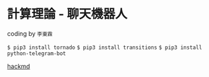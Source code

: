# 計算理論 - 聊天機器人

coding by `李東霖`

`$ pip3 install tornado`
`$ pip3 install transitions`
`$ pip3 install python-telegram-bot`

[hackmd](https://hackmd.io/s/rkp0EM5e-)
